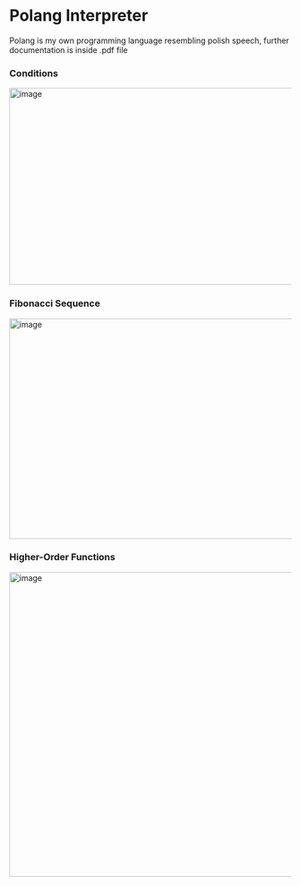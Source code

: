 # Polang Interpreter
Polang is my own programming language resembling polish speech, further documentation is inside .pdf file 
### Conditions
<img width="854" height="351" alt="image" src="https://github.com/user-attachments/assets/95be0b05-5ecf-47df-aa8e-6b277a98a43d" /> <br>

### Fibonacci Sequence
<img width="855" height="393" alt="image" src="https://github.com/user-attachments/assets/6d7b8bd1-56ec-4315-91e7-d87b3d144387" /> <br>

### Higher-Order Functions
<img width="856" height="543" alt="image" src="https://github.com/user-attachments/assets/d7a2ce48-62c1-4c45-9227-6f08313311a7" /> <br>

